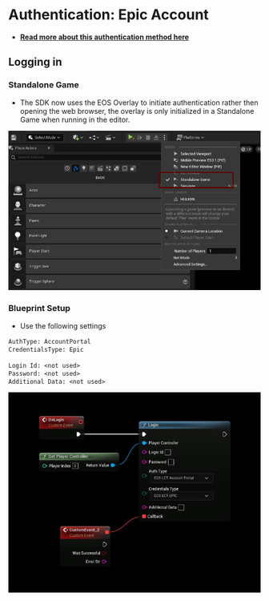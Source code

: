 # Authentication: Epic Account
- **[Read more about this authentication method here](https://dev.epicgames.com/docs/services/en-US/EpicAccountServices/AuthInterface/index.html)**


## Logging in

### Standalone Game
- The SDK now uses the EOS Overlay to initiate authentication rather then opening the web browser, the overlay is only initialized in a Standalone Game when running in the editor.

![Image](../../../../static/img/standalone.png)

### Blueprint Setup
- Use the following settings
```
AuthType: AccountPortal
CredentialsType: Epic

Login Id: <not used>
Password: <not used>
Additional Data: <not used>
```

![Image](../../../../static/img/login_account_portal.jpg)